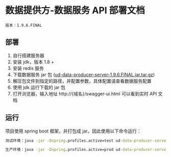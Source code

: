 
# 数据提供方-数据服务 API 部署文档

```plaintext
版本：1.9.6.FINAL
```

## 部署

1. 自行搭建服务器
2. 安装 jdk，版本 1.8 +
3. 安装 redis 服务
4. 下载数据服务 jar 包 ([ud-data-producer-server-1.9.6.FINAL.jar.tar.gz](ud-data-producer-server-1.9.6.FINAL.jar.tar.gz?raw=true))
5. 解压包文件到指定的路径，并配置参数，具体配置请查看数据服务配置
6. 使用 jdk 运行下载的 jar 包
7. 打开浏览器，输入地址 http://{域名}/swagger-ui.html 可以看到实时 API 文档

## 运行

项目使用 spring boot 框架，并打包成 jar。因此使用以下命令运行：

```cmd
测试环境：java -jar -Dspring.profiles.active=test ud-data-producer-server-1.9.6.FINAL.jar

生产环境：java -jar -Dspring.profiles.active=prod ud-data-producer-server-1.9.6.FINAL.jar
```
